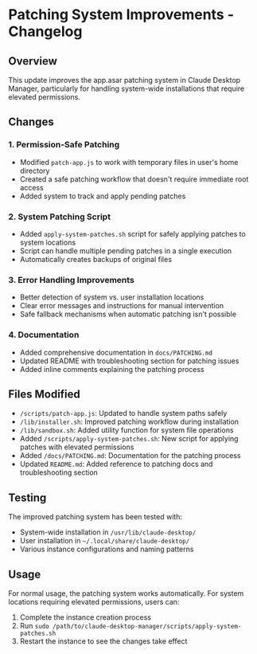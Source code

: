 # Patching System Improvements - Changelog

## Overview

This update improves the app.asar patching system in Claude Desktop Manager, particularly for handling system-wide installations that require elevated permissions.

## Changes

### 1. Permission-Safe Patching

- Modified `patch-app.js` to work with temporary files in user's home directory
- Created a safe patching workflow that doesn't require immediate root access
- Added system to track and apply pending patches

### 2. System Patching Script

- Added `apply-system-patches.sh` script for safely applying patches to system locations
- Script can handle multiple pending patches in a single execution
- Automatically creates backups of original files

### 3. Error Handling Improvements

- Better detection of system vs. user installation locations
- Clear error messages and instructions for manual intervention
- Safe fallback mechanisms when automatic patching isn't possible

### 4. Documentation

- Added comprehensive documentation in `docs/PATCHING.md`
- Updated README with troubleshooting section for patching issues
- Added inline comments explaining the patching process

## Files Modified

- `/scripts/patch-app.js`: Updated to handle system paths safely
- `/lib/installer.sh`: Improved patching workflow during installation
- `/lib/sandbox.sh`: Added utility function for system file operations
- Added `/scripts/apply-system-patches.sh`: New script for applying patches with elevated permissions
- Added `/docs/PATCHING.md`: Documentation for the patching process
- Updated `README.md`: Added reference to patching docs and troubleshooting section

## Testing

The improved patching system has been tested with:

- System-wide installation in `/usr/lib/claude-desktop/`
- User installation in `~/.local/share/claude-desktop/`
- Various instance configurations and naming patterns

## Usage

For normal usage, the patching system works automatically. For system locations requiring elevated permissions, users can:

1. Complete the instance creation process
2. Run `sudo /path/to/claude-desktop-manager/scripts/apply-system-patches.sh` 
3. Restart the instance to see the changes take effect
